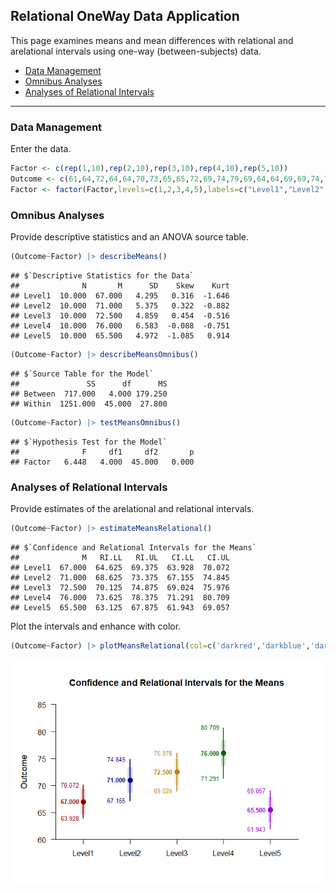 
## Relational OneWay Data Application

This page examines means and mean differences with relational and
arelational intervals using one-way (between-subjects) data.

- [Data Management](#data-management)
- [Omnibus Analyses](#omnibus-analyses)
- [Analyses of Relational Intervals](#analyses-of-relational-intervals)

------------------------------------------------------------------------

### Data Management

Enter the data.

``` r
Factor <- c(rep(1,10),rep(2,10),rep(3,10),rep(4,10),rep(5,10))
Outcome <- c(61,64,72,64,64,70,73,65,65,72,69,74,79,69,64,64,69,69,74,79,70,75,80,80,70,65,70,75,70,70,70,80,85,75,70,65,75,75,85,80,65,55,70,65,65,70,70,60,65,70)
Factor <- factor(Factor,levels=c(1,2,3,4,5),labels=c("Level1","Level2","Level3","Level4","Level5"))
```

### Omnibus Analyses

Provide descriptive statistics and an ANOVA source table.

``` r
(Outcome~Factor) |> describeMeans()
```

    ## $`Descriptive Statistics for the Data`
    ##              N       M      SD    Skew    Kurt
    ## Level1  10.000  67.000   4.295   0.316  -1.646
    ## Level2  10.000  71.000   5.375   0.322  -0.882
    ## Level3  10.000  72.500   4.859   0.454  -0.516
    ## Level4  10.000  76.000   6.583  -0.088  -0.751
    ## Level5  10.000  65.500   4.972  -1.085   0.914

``` r
(Outcome~Factor) |> describeMeansOmnibus()
```

    ## $`Source Table for the Model`
    ##               SS      df      MS
    ## Between  717.000   4.000 179.250
    ## Within  1251.000  45.000  27.800

``` r
(Outcome~Factor) |> testMeansOmnibus()
```

    ## $`Hypothesis Test for the Model`
    ##              F     df1     df2       p
    ## Factor   6.448   4.000  45.000   0.000

### Analyses of Relational Intervals

Provide estimates of the arelational and relational intervals.

``` r
(Outcome~Factor) |> estimateMeansRelational()
```

    ## $`Confidence and Relational Intervals for the Means`
    ##              M   RI.LL   RI.UL   CI.LL   CI.UL
    ## Level1  67.000  64.625  69.375  63.928  70.072
    ## Level2  71.000  68.625  73.375  67.155  74.845
    ## Level3  72.500  70.125  74.875  69.024  75.976
    ## Level4  76.000  73.625  78.375  71.291  80.709
    ## Level5  65.500  63.125  67.875  61.943  69.057

Plot the intervals and enhance with color.

``` r
(Outcome~Factor) |> plotMeansRelational(col=c('darkred','darkblue','darkgoldenrod','darkgreen','darkviolet'))
```

![](figures/Relational-OneWay-RelationalB-1.png)<!-- -->
